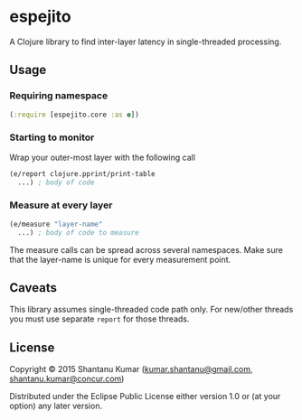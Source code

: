 # espejito

A Clojure library to find inter-layer latency in single-threaded processing.

## Usage

### Requiring namespace
```clojure
(:require [espejito.core :as e])
```

### Starting to monitor

Wrap your outer-most layer with the following call

```clojure
(e/report clojure.pprint/print-table
  ...) ; body of code
```

### Measure at every layer

```clojure
(e/measure "layer-name"
  ...) ; body of code to measure
```

The measure calls can be spread across several namespaces. Make sure that the layer-name is unique for every
measurement point.

## Caveats

This library assumes single-threaded code path only. For new/other threads you must use separate `report` for those
threads.

## License

Copyright © 2015 Shantanu Kumar (kumar.shantanu@gmail.com, shantanu.kumar@concur.com)

Distributed under the Eclipse Public License either version 1.0 or (at
your option) any later version.
